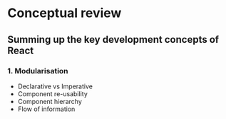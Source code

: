 # Conceptual review

## Summing up the key development concepts of React

### 1. Modularisation



- Declarative vs Imperative
- Component re-usability
- Component hierarchy
- Flow of information
